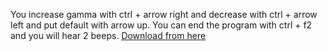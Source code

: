 You increase gamma with ctrl + arrow right and decrease with ctrl + arrow left and put default with arrow up. You can end the program with ctrl + f2 and you will hear 2 beeps.
[Download from here](http://adfoc.us/873180111211428)
